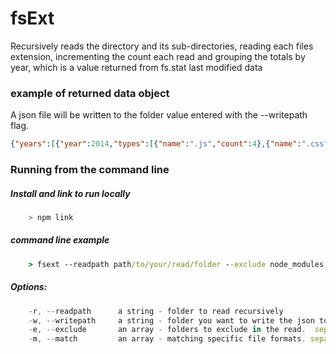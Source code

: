 # fsExt
Recursively reads the directory and its sub-directories, reading each files extension, incrementing the count each read and grouping the totals by year, which is a value returned from fs.stat last modified data

### example of returned data object
A json file will be written to the folder value entered with the --writepath flag.
```json
{"years":[{"year":2014,"types":[{"name":".js","count":4},{"name":".css","count":7}]},{"year":2013,"types":[{"name":".md","count":12},{"name":".jade","count":17}]}]}
```

### Running from the command line
##### Install and link to run locally
```javascript
	> npm link
```

##### command line example
```bat
	> fsext --readpath path/to/your/read/folder --exclude node_modules,local --writepath path/to/your/write/folder --match .html,.css,.py,.js,.json,.as
```

##### Options:
```javascript
	-r, --readpath      a string - folder to read recursively
	-w, --writepath     a string - folder you want to write the json to
	-e, --exclude       an array - folders to exclude in the read.  separate each item with a comma
	-m, --match         an array - matching specific file formats. separate each item with a comma

```

